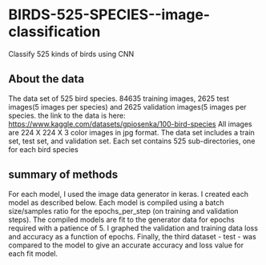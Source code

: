 # BIRDS-525-SPECIES--image-classification
Classify 525 kinds of birds using CNN 

## About the data
The data set of 525 bird species. 84635 training images, 2625 test images(5 images per species) and 2625 validation images(5 images per species.
the link to the data is here: https://www.kaggle.com/datasets/gpiosenka/100-bird-species 
All images are 224 X 224 X 3 color images in jpg format. The data set includes a train set, test set, and validation set. Each set contains 525 sub-directories, one for each bird species

## summary of methods
For each model, I used the image data generator in keras. I created each model as described below. Each model is compiled using a batch size/samples ratio for the epochs_per_step (on training and validation steps). The compiled models are fit to the generator data for epochs required with a patience of 5. I graphed the validation and training data loss and accuracy as a function of epochs. Finally, the third dataset - test - was compared to the model to give an accurate accuracy and loss value for each fit model.

